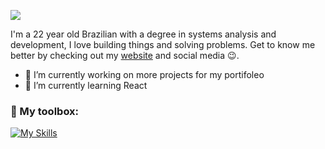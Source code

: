 ![](https://media.licdn.com/dms/image/v2/D4D16AQGduUzPZQrzbQ/profile-displaybackgroundimage-shrink_350_1400/profile-displaybackgroundimage-shrink_350_1400/0/1722887118204?e=1746662400&v=beta&t=PmekhidsdbUETmgiu0ijaYHhsinXpJhrgmi7xpytOUE)

I'm a 22 year old Brazilian with a degree in systems analysis and development, I love building things and solving problems. Get to know me better by checking out my [website](https://nascimentodev.com) and social media 😉.

- 🔭 I’m currently working on more projects for my portifoleo 
- 🌱 I’m currently learning React 

<h3 align="left">🧰  My toolbox:</h3>

[![My Skills](https://skillicons.dev/icons?i=nodejs,js,react,bootstrap,linux,figma,mysql)](https://skillicons.dev)
